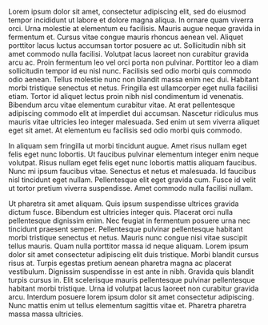 Lorem ipsum dolor sit amet, consectetur adipiscing elit, sed do eiusmod tempor incididunt ut labore et dolore magna aliqua. In ornare quam viverra orci. Urna molestie at elementum eu facilisis. Mauris augue neque gravida in fermentum et. Cursus vitae congue mauris rhoncus aenean vel. Aliquet porttitor lacus luctus accumsan tortor posuere ac ut. Sollicitudin nibh sit amet commodo nulla facilisi. Volutpat lacus laoreet non curabitur gravida arcu ac. Proin fermentum leo vel orci porta non pulvinar. Porttitor leo a diam sollicitudin tempor id eu nisl nunc. Facilisis sed odio morbi quis commodo odio aenean. Tellus molestie nunc non blandit massa enim nec dui. Habitant morbi tristique senectus et netus. Fringilla est ullamcorper eget nulla facilisi etiam. Tortor id aliquet lectus proin nibh nisl condimentum id venenatis. Bibendum arcu vitae elementum curabitur vitae. At erat pellentesque adipiscing commodo elit at imperdiet dui accumsan. Nascetur ridiculus mus mauris vitae ultricies leo integer malesuada. Sed enim ut sem viverra aliquet eget sit amet. At elementum eu facilisis sed odio morbi quis commodo.

In aliquam sem fringilla ut morbi tincidunt augue. Amet risus nullam eget felis eget nunc lobortis. Ut faucibus pulvinar elementum integer enim neque volutpat. Risus nullam eget felis eget nunc lobortis mattis aliquam faucibus. Nunc mi ipsum faucibus vitae. Senectus et netus et malesuada. Id faucibus nisl tincidunt eget nullam. Pellentesque elit eget gravida cum. Fusce id velit ut tortor pretium viverra suspendisse. Amet commodo nulla facilisi nullam.

Ut pharetra sit amet aliquam. Quis ipsum suspendisse ultrices gravida dictum fusce. Bibendum est ultricies integer quis. Placerat orci nulla pellentesque dignissim enim. Nec feugiat in fermentum posuere urna nec tincidunt praesent semper. Pellentesque pulvinar pellentesque habitant morbi tristique senectus et netus. Mauris nunc congue nisi vitae suscipit tellus mauris. Quam nulla porttitor massa id neque aliquam. Lorem ipsum dolor sit amet consectetur adipiscing elit duis tristique. Morbi blandit cursus risus at. Turpis egestas pretium aenean pharetra magna ac placerat vestibulum. Dignissim suspendisse in est ante in nibh. Gravida quis blandit turpis cursus in. Elit scelerisque mauris pellentesque pulvinar pellentesque habitant morbi tristique. Urna id volutpat lacus laoreet non curabitur gravida arcu. Interdum posuere lorem ipsum dolor sit amet consectetur adipiscing. Nunc mattis enim ut tellus elementum sagittis vitae et. Pharetra pharetra massa massa ultricies.